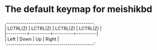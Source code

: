 # The default keymap for meishikbd
,-------------------------------------------. <br>
| LCTRL(Z) | LCTRL(Z) | LCTRL(Z) | LCTRL(Z) |<br>
|----------+----------+----------+----------|<br>
|   Left   |   Down   |    Up    |   Right  |<br>
`-------------------------------------------'